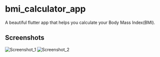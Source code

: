 # bmi_calculator_app

A beautiful flutter app that helps you calculate your Body Mass Index(BMI).

## Screenshots

![Screenshot_1](https://github.com/fatimaishaq/bmi_calculator/assets/71882813/abc1cf33-9313-4d5f-b7ca-e8c08efa6b89)     ![Screenshot_2](https://github.com/fatimaishaq/bmi_calculator/assets/71882813/e7bb3f3b-11d4-49b0-92f1-063207498344)




